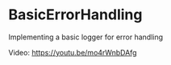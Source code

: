 # BasicErrorHandling
Implementing a basic logger for error handling

Video: https://youtu.be/mo4rWnbDAfg
